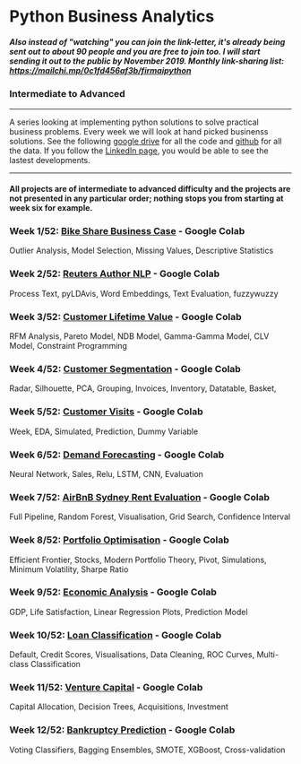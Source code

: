 # Python Business Analytics

##### Also instead of "watching"  you can **join** the link-letter, it's already being sent out to about 90 people and you are free to join too. I will start sending it out to the public by November 2019. Monthly link-sharing list: https://mailchi.mp/0c1fd456af3b/firmaipython 
### Intermediate to Advanced
---

A series looking at implementing python solutions to solve practical business problems. Every week we will look at hand picked businenss solutions. See the following [google drive](https://drive.google.com/open?id=1mi5-fwM47GioHFePRcGOtJvo_ewpoLJL) for all the code and [github](https://github.com/firmai/python-business-analytics/tree/master/data) for all the data. If you follow the [LinkedIn page](https://www.linkedin.com/company/firmai), you would be able to see the lastest developments. 

---
#### All projects are of intermediate to advanced difficulty and the projects are not presented in any particular order; nothing stops you from starting at week six for example. 

### Week 1/52: [Bike Share Business Case](https://colab.research.google.com/drive/1quNMjDZsFkw7GQ3cOoGW12G0AAfPuujy) - Google Colab

Outlier Analysis, Model Selection, Missing Values, Descriptive Statistics

### Week 2/52: [Reuters Author NLP](https://colab.research.google.com/drive/10wn2oI8f8_IAHYj7sXbrmx0C1wY6e4ny) - Google Colab

Process Text, pyLDAvis, Word Embeddings, Text Evaluation, fuzzywuzzy

### Week 3/52: [Customer Lifetime Value](https://colab.research.google.com/drive/1yxUkWZSBJWIoxBAi7MIxvkWKNgr0NXDH) - Google Colab

RFM Analysis, Pareto Model, NDB Model, Gamma-Gamma Model, CLV Model, Constraint Programming

### Week 4/52: [Customer Segmentation](https://colab.research.google.com/drive/1zLnSBEOGsqVzAiDTRKz6xxHlbUO36g-O) - Google Colab

Radar, Silhouette, PCA, Grouping, Invoices, Inventory, Datatable, Basket, 

### Week 5/52: [Customer Visits](https://colab.research.google.com/drive/1T_8-LlsozRA88NwmerC84ykxRXjwQlPn) - Google Colab

Week, EDA, Simulated, Prediction, Dummy Variable

### Week 6/52: [Demand Forecasting](https://colab.research.google.com/drive/1da_iU41wykFHKgDV4c5eLbvwAQQzn9P9) - Google Colab

Neural Network, Sales, Relu, LSTM, CNN, Evaluation

### Week 7/52: [AirBnB Sydney Rent Evaluation](https://colab.research.google.com/drive/16ILDbLl6rCD0S3r8LrEV7WXpC8LpDuo7) - Google Colab

Full Pipeline, Random Forest, Visualisation, Grid Search, Confidence Interval

### Week 8/52: [Portfolio Optimisation](https://colab.research.google.com/drive/1ulDSw7DEJH1SYRVwvtJXYU0naFgaaBiR) - Google Colab

Efficient Frontier, Stocks, Modern Portfolio Theory, Pivot, Simulations, Minimum Volatility, Sharpe Ratio

### Week 9/52: [Economic Analysis](https://colab.research.google.com/drive/106e72WUIWY3UT1HHoaXYO84ZHWqC2zjZ) - Google Colab

GDP, Life Satisfaction, Linear Regression Plots, Prediction Model

### Week 10/52: [Loan Classification](https://colab.research.google.com/drive/1CyF0OfKq8dSPjnrlYnwI2cL32f-AUjCf) - Google Colab

Default, Credit Scores, Visualisations, Data Cleaning, ROC Curves, Multi-class Classification

### Week 11/52: [Venture Capital](https://colab.research.google.com/drive/1OyPc3TTOrn-sQpLd-nfWxCSwGS5u5q5L) - Google Colab

Capital Allocation, Decision Trees, Acquisitions, Investment

### Week 12/52: [Bankruptcy Prediction](https://colab.research.google.com/drive/1ozRafLRWiVL9bwF5ihRUa4gz4rURKEW6) - Google Colab

Voting Classifiers, Bagging Ensembles, SMOTE, XGBoost, Cross-validation
















